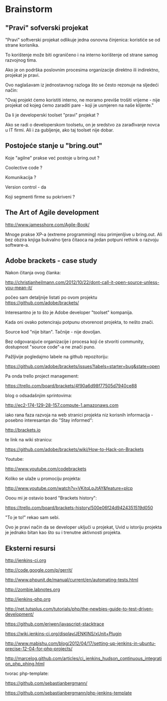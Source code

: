 Brainstorm
============


"Pravi" sofverski projekat
-----------------------------

"Pravi" softverski projekat odlikuje jedna osnovna činjenica: koristiće
se od strane korisnika.

To korištenje može biti ograničeno i na interno korištenje od strane
samog razvojnog tima.

Ako je on podrška poslovnim procesima organizacije direktno ili
indirektno, projekat je pravi.

Ovo naglašavam iz jednostavnog razloga što se često rezonuje na sljedeći
način:

"Ovaj projekt ćemo koristiti interno, ne moramo previše trošiti vrijeme -
nije projekat od kojeg ćemo zaraditi pare - koji je usmjeren na naše
klijente."

Da li je developerski toolset "pravi" projekat ?

Ako se radi o developerskom toolsetu, on je sredstvo za zarađivanje
novca u IT firmi. Ali i za gubljenje, ako taj toolset nije dobar. 

Postojeće stanje u "bring.out"
-------------------------------

Koje "agilne" prakse već postoje u bring.out ?

Coolective code ?

Komunikacija ?

Version control - da

Koji segmenti firme su pokriveni ?


The Art of Agile development
-----------------------------

http://www.jamesshore.com/Agile-Book/

Mnoge prakse XP-a (extreme programming) nisu primjenljive u bring.out.
Ali bez obzira knjiga bukvalno tjera čitaoca na jedan potpuni rethink o
razvoju software-a.  

Adobe brackets - case study
----------------------------

Nakon čitanja ovog članka:

http://christianheilmann.com/2012/10/22/dont-call-it-open-source-unless-you-mean-it/

počeo sam detaljnije listati po ovom projektu  https://github.com/adobe/brackets/

Interesantno je to što je Adobe developer "toolset" kompanija. 

Kada oni ovako potenciraju potpunu otvorenost projekta, to nešto znači.

Source kod "nije bitan". Tačnije - nije dovoljan.

Bez odgovarajuće organizacije i procesa koji će stvoriti community,
dostupnost "source code"-a ne znači puno.

Pažljivije pogledajmo labele na github repozitoriju:

https://github.com/adobe/brackets/issues?labels=starter+bug&state=open

Pa onda trello project management: 

https://trello.com/board/brackets/4f90a6d98f77505d7940ce88

blog o odsadašnjim sprintovima:

http://ec2-174-129-28-157.compute-1.amazonaws.com

iako rana faza razvoja na web stranici projekta niz korisnih informacija - posebno interesantan dio "Stay informed":

http://brackets.io


te link na wiki stranicu:

https://github.com/adobe/brackets/wiki/How-to-Hack-on-Brackets

Youtube:

http://www.youtube.com/codebrackets

Koliko se ulaže u promociju projekta:

http://www.youtube.com/watch?v=VKitqLpJtAY&feature=plcp


Ooou mi je ostavio board "Brackets history":

https://trello.com/board/brackets-history/500e06f24d9424351519d050

"To je to!" rekao sam sebi. 

Ovo je pravi način da se developer uključi u projekat, Uvid u istoriju projekta je jednako bitan kao što su i trenutne aktivnosti projekta.


Eksterni resursi
----------------

http://jenkins-ci.org

http://code.google.com/p/gerrit/

http://www.phpunit.de/manual/current/en/automating-tests.html

http://zombie.labnotes.org

http://jenkins-php.org

http://net.tutsplus.com/tutorials/php/the-newbies-guide-to-test-driven-development/

https://github.com/eriwen/javascript-stacktrace


https://wiki.jenkins-ci.org/display/JENKINS/xUnit+Plugin

http://www.mabishu.com/blog/2012/04/17/setting-up-jenkins-in-ubuntu-precise-12-04-for-php-projects/

http://marcelog.github.com/articles/ci_jenkins_hudson_continuous_integration_php_phing.html


tvorac php-template:

https://github.com/sebastianbergmann/

https://github.com/sebastianbergmann/php-jenkins-template

